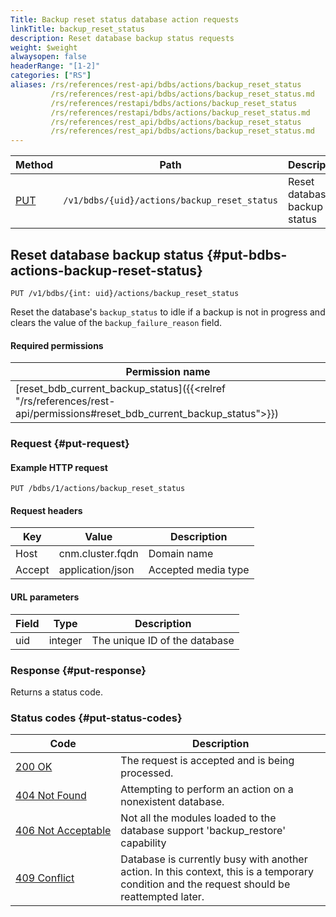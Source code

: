 ```yaml
---
Title: Backup reset status database action requests
linkTitle: backup_reset_status
description: Reset database backup status requests
weight: $weight
alwaysopen: false
headerRange: "[1-2]"
categories: ["RS"]
aliases: /rs/references/rest-api/bdbs/actions/backup_reset_status
         /rs/references/rest-api/bdbs/actions/backup_reset_status.md
         /rs/references/restapi/bdbs/actions/backup_reset_status
         /rs/references/restapi/bdbs/actions/backup_reset_status.md
         /rs/references/rest_api/bdbs/actions/backup_reset_status
         /rs/references/rest_api/bdbs/actions/backup_reset_status.md
---
```


| Method | Path | Description |
|--------|------|-------------|
| [PUT](#put-bdbs-actions-backup-reset-status) | `/v1/bdbs/{uid}/actions/backup_reset_status` | Reset database backup status |

## Reset database backup status {#put-bdbs-actions-backup-reset-status}

	PUT /v1/bdbs/{int: uid}/actions/backup_reset_status

Reset the database's `backup_status` to idle if a backup is not in progress and clears the value of the `backup_failure_reason` field.

#### Required permissions

| Permission name |
|-----------------|
| [reset_bdb_current_backup_status]({{<relref "/rs/references/rest-api/permissions#reset_bdb_current_backup_status">}}) |

### Request {#put-request} 

#### Example HTTP request

	PUT /bdbs/1/actions/backup_reset_status 

#### Request headers

| Key | Value | Description |
|-----|-------|-------------|
| Host | cnm.cluster.fqdn | Domain name |
| Accept | application/json | Accepted media type |


#### URL parameters

| Field | Type | Description |
|-------|------|-------------|
| uid | integer | The unique ID of the database |

### Response {#put-response} 

Returns a status code.

### Status codes {#put-status-codes} 

| Code | Description |
|------|-------------|
| [200 OK](http://www.w3.org/Protocols/rfc2616/rfc2616-sec10.html#sec10.2.1) | The request is accepted and is being processed. |
| [404 Not Found](http://www.w3.org/Protocols/rfc2616/rfc2616-sec10.html#sec10.4.5) | Attempting to perform an action on a nonexistent database. |
| [406&nbsp;Not&nbsp;Acceptable](http://www.w3.org/Protocols/rfc2616/rfc2616-sec10.html#sec10.4.7) | Not all the modules loaded to the database support 'backup_restore' capability |
| [409 Conflict](http://www.w3.org/Protocols/rfc2616/rfc2616-sec10.html#sec10.4.10) | Database is currently busy with another action. In this context, this is a temporary condition and the request should be reattempted later. |
